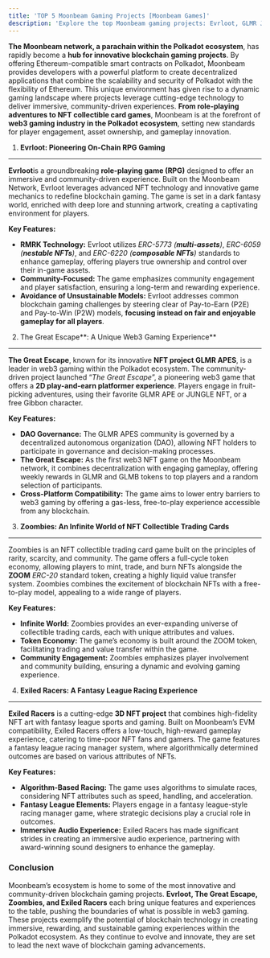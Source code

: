 ```yaml
---
title: 'TOP 5 Moonbeam Gaming Projects [Moonbeam Games]'
description: 'Explore the top Moonbeam gaming projects: Evrloot, GLMR Jungle, Zoombies, and Exiled Racers. Innovative blockchain games redefined.'
---
```

**The Moonbeam network, a parachain within the Polkadot ecosystem**, has rapidly become a **hub for innovative blockchain gaming projects**. By offering Ethereum-compatible smart contracts on Polkadot, Moonbeam provides developers with a powerful platform to create decentralized applications that combine the scalability and security of Polkadot with the flexibility of Ethereum. This unique environment has given rise to a dynamic gaming landscape where projects leverage cutting-edge technology to deliver immersive, community-driven experiences. **From role-playing adventures to NFT collectible card games**, Moonbeam is at the forefront of **web3 gaming industry in the Polkadot ecosystem**, setting new standards for player engagement, asset ownership, and gameplay innovation.

1. **Evrloot: Pioneering On-Chain RPG Gaming**
----------------------------------------------

**Evrloot**is a groundbreaking **role-playing game (RPG)** designed to offer an immersive and community-driven experience. Built on the Moonbeam Network, Evrloot leverages advanced NFT technology and innovative game mechanics to redefine blockchain gaming. The game is set in a dark fantasy world, enriched with deep lore and stunning artwork, creating a captivating environment for players.

**Key Features:**

- **RMRK Technology:** Evrloot utilizes *ERC-5773 (**multi-assets**)*, *ERC-6059 (**nestable NFTs**)*, and *ERC-6220 (**composable NFTs**)* standards to enhance gameplay, offering players true ownership and control over their in-game assets.
- **Community-Focused:** The game emphasizes community engagement and player satisfaction, ensuring a long-term and rewarding experience.
- **Avoidance of Unsustainable Models:** Evrloot addresses common blockchain gaming challenges by steering clear of Pay-to-Earn (P2E) and Pay-to-Win (P2W) models, **focusing instead on fair and enjoyable gameplay for all players**.

2. The Great Escape**: A Unique Web3 Gaming Experience**
--------------------------------------------------------

**The Great Escape**, known for its innovative **NFT project GLMR APES**, is a leader in web3 gaming within the Polkadot ecosystem. The community-driven project launched “*The Great Escape*”, a pioneering web3 game that offers a **2D play-and-earn platformer experience**. Players engage in fruit-picking adventures, using their favorite GLMR APE or JUNGLE NFT, or a free Gibbon character.

**Key Features:**

- **DAO Governance:** The GLMR APES community is governed by a decentralized autonomous organization (DAO), allowing NFT holders to participate in governance and decision-making processes.
- **The Great Escape:** As the first web3 NFT game on the Moonbeam network, it combines decentralization with engaging gameplay, offering weekly rewards in GLMR and GLMB tokens to top players and a random selection of participants.
- **Cross-Platform Compatibility:** The game aims to lower entry barriers to web3 gaming by offering a gas-less, free-to-play experience accessible from any blockchain.

3. **Zoombies: An Infinite World of NFT Collectible Trading Cards**
-------------------------------------------------------------------

Zoombies is an NFT collectible trading card game built on the principles of rarity, scarcity, and community. The game offers a full-cycle token economy, allowing players to mint, trade, and burn NFTs alongside the **ZOOM** *ERC-20* standard token, creating a highly liquid value transfer system. Zoombies combines the excitement of blockchain NFTs with a free-to-play model, appealing to a wide range of players.

**Key Features:**

- **Infinite World:** Zoombies provides an ever-expanding universe of collectible trading cards, each with unique attributes and values.
- **Token Economy:** The game’s economy is built around the ZOOM token, facilitating trading and value transfer within the game.
- **Community Engagement:** Zoombies emphasizes player involvement and community building, ensuring a dynamic and evolving gaming experience.

4. **Exiled Racers: A Fantasy League Racing Experience**
--------------------------------------------------------

**Exiled Racers** is a cutting-edge **3D NFT project** that combines high-fidelity NFT art with fantasy league sports and gaming. Built on Moonbeam’s EVM compatibility, Exiled Racers offers a low-touch, high-reward gameplay experience, catering to time-poor NFT fans and gamers. The game features a fantasy league racing manager system, where algorithmically determined outcomes are based on various attributes of NFTs.

**Key Features:**

- **Algorithm-Based Racing:** The game uses algorithms to simulate races, considering NFT attributes such as speed, handling, and acceleration.
- **Fantasy League Elements:** Players engage in a fantasy league-style racing manager game, where strategic decisions play a crucial role in outcomes.
- **Immersive Audio Experience:** Exiled Racers has made significant strides in creating an immersive audio experience, partnering with award-winning sound designers to enhance the gameplay.

### Conclusion

Moonbeam’s ecosystem is home to some of the most innovative and community-driven blockchain gaming projects. **Evrloot, The Great Escape, Zoombies, and Exiled Racers** each bring unique features and experiences to the table, pushing the boundaries of what is possible in web3 gaming. These projects exemplify the potential of blockchain technology in creating immersive, rewarding, and sustainable gaming experiences within the Polkadot ecosystem. As they continue to evolve and innovate, they are set to lead the next wave of blockchain gaming advancements.